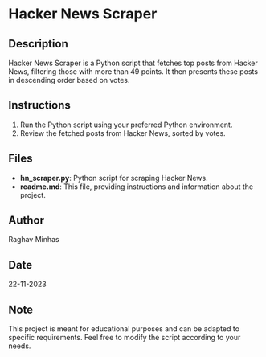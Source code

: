 # Hacker News Scraper

## Description

Hacker News Scraper is a Python script that fetches top posts from Hacker News, filtering those with more than 49 points. It then presents these posts in descending order based on votes.

## Instructions

1. Run the Python script using your preferred Python environment.
2. Review the fetched posts from Hacker News, sorted by votes.

## Files

- **hn_scraper.py**: Python script for scraping Hacker News.
- **readme.md**: This file, providing instructions and information about the project.

## Author

Raghav Minhas

## Date

22-11-2023

## Note

This project is meant for educational purposes and can be adapted to specific requirements. Feel free to modify the script according to your needs.
